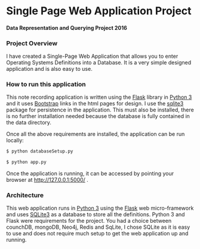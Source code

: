 # Single Page Web Application Project
#### Data Representation and Querying Project 2016

### Project Overview
I have created a Single-Page Web Application that allows you to enter Operating Systems Definitions into a Database. It is a very simple designed application and is also easy to use.

### How to run this application
This note recording application is written using the [Flask](http://flask.pocoo.org/) library in [Python 3](https://www.python.org) and it uses [Bootstrap](http://getbootstrap.com/) links in the html pages for design.
I use the [sqlite3](https://docs.python.org/2/library/sqlite3.html) package for persistence in the application.
This must also be installed, there is no further installation needed because the database is fully contained in the data directory.

Once all the above requirements are installed, the application can be run locally:
```bash
$ python databaseSetup.py
```
```bash
$ python app.py
```
Once the application is running, it can be accessed by pointing your browser at http://127.0.0.1:5000/ .

### Architecture
This web application runs in [Python 3](https://www.python.org) using the [Flask](http://flask.pocoo.org/) web micro-framework and uses [SQLite3](https://docs.python.org/2/library/sqlite3.html) as a database to store all the definitions.
Python 3 and Flask were requirements for the project. You had a choice between counchDB, mongoDB, Neo4j, Redis and SqLite, I chose SQLite as it is easy to use and does not require much setup to get the web application up and running.

